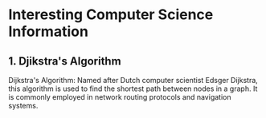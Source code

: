 # Interesting Computer Science Information

## 1. Djikstra's Algorithm

Dijkstra's Algorithm: Named after Dutch computer scientist Edsger Dijkstra, this algorithm is used to find the shortest path between nodes in a graph. It is commonly employed in network routing protocols and navigation systems.
